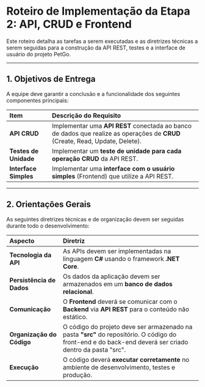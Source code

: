 # Roteiro de Implementação da Etapa 2: API, CRUD e Frontend

Este roteiro detalha as tarefas a serem executadas e as diretrizes técnicas a serem seguidas para a construção da API REST, testes e a interface de usuário do projeto PetGo.

---

## 1. Objetivos de Entrega

A equipe deve garantir a conclusão e a funcionalidade dos seguintes componentes principais:

| Item | Descrição do Requisito |
| :--- | :--- |
| **API CRUD** | Implementar uma **API REST** conectada ao banco de dados que realize as operações de **CRUD** (Create, Read, Update, Delete). |
| **Testes de Unidade** | Implementar um **teste de unidade para cada operação CRUD** da API REST. |
| **Interface Simples** | Implementar uma **interface com o usuário simples** (Frontend) que utilize a API REST. |

---

## 2. Orientações Gerais

As seguintes diretrizes técnicas e de organização devem ser seguidas durante todo o desenvolvimento:

| Aspecto | Diretriz |
| :--- | :--- |
| **Tecnologia da API** | As APIs devem ser implementadas na linguagem **C#** usando o framework **.NET Core**. |
| **Persistência de Dados** | Os dados da aplicação devem ser armazenados em um **banco de dados relacional**. |
| **Comunicação** | O **Frontend** deverá se comunicar com o **Backend** via **API REST** para o conteúdo não estático. |
| **Organização do Código** | O código do projeto deve ser armazenado na pasta **"src"** do repositório. O código do front-end e do back-end deverá ser criado dentro da pasta "src". |
| **Execução** | O código deverá **executar corretamente** no ambiente de desenvolvimento, testes e produção. |



